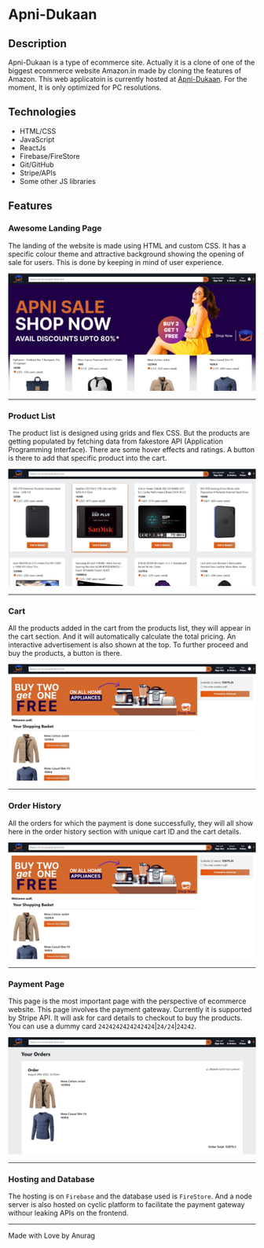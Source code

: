 # Apni-Dukaan

## Description
Apni-Dukaan is a type of ecommerce site. Actually it is a clone of one of the biggest ecommerce website Amazon.in made by cloning the features of Amazon. This web applicatoin is currently hosted at [Apni-Dukaan](https://apni-dukaan-29374.web.app/). For the moment, It is only optimized for PC resolutions.

## Technologies
- HTML/CSS
- JavaScript
- ReactJs
- Firebase/FireStore
- Git/GitHub
- Stripe/APIs
- Some other JS libraries

## Features
### Awesome Landing Page
The landing of the website is made using HTML and custom CSS. It has a specific colour theme and attractive background showing the opening of sale for users. This is done by keeping in mind of user experience.
<p align="center">
  <img src="https://raw.githubusercontent.com/dellucifer/Apni-Dukaan/master/public/apni_dukaan_landing.jpg" alt="Loading..."
</p>
<hr>

### Product List
The product list is designed using grids and flex CSS. But the products are getting populated by fetching data from fakestore API (Application Programming Interface). There are some hover effects and ratings. A button is there to add that specific product into the cart.
<p align="center">
  <img src="https://raw.githubusercontent.com/dellucifer/Apni-Dukaan/master/public/apni_dukaan_products.jpg" alt="Loading..."
</p>
<hr>

### Cart
All the products added in the cart from the products list, they will appear in the cart section. And it will automatically calculate the total pricing. An interactive advertisement is also shown at the top. To further proceed and buy the products, a button is there.
<p align="center">
  <img src="https://raw.githubusercontent.com/dellucifer/Apni-Dukaan/master/public/apni_dukaan_checkout.jpg" alt="Loading..."
</p>
<hr>

### Order History
All the orders for which the payment is done successfully, they will all show here in the order history section with unique cart ID and the cart details.
<p align="center">
  <img src="https://raw.githubusercontent.com/dellucifer/Apni-Dukaan/master/public/apni_dukaan_checkout.jpg" alt="Loading..."
</p>
<hr>

### Payment Page
This page is the most important page with the perspective of ecommerce website. This page involves the payment gateway. Currently it is supported by Stripe API. It will ask for card details to checkout to buy the products. You can use a dummy card `2424242424242424`|`24/24`|`24242`.
<p align="center">
  <img src="https://raw.githubusercontent.com/dellucifer/Apni-Dukaan/master/public/apni_dukaan_history.jpg" alt="Loading...">
</p>
<hr>

### Hosting and Database
The hosting is on `Firebase` and the database used is `FireStore`. And a node server is also hosted on cyclic platform to facilitate the payment gateway withour leaking APIs on the frontend.
<hr>

Made with Love by Anurag

